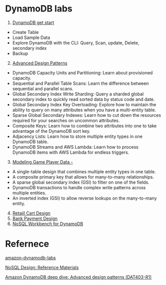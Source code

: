 # DynamoDB labs

1. [DynamoDB get start](ddb-getstart.md)
- Create Table
- Load Sample Data
- Explore DynamoDB with the CLI: Query, Scan, update, Delete, secondary index
- Backup
2. [Advanced Design Patterns](Advanced-Pattern.md)
- DynamoDB Capacity Units and Partitioning: Learn about provisioned capacity.
- Sequential and Parallel Table Scans: Learn the difference between sequential and parallel scans.
- Global Secondary Index Write Sharding: Query a sharded global secondary index to quickly read sorted data by status code and date.
- Global Secondary Index Key Overloading: Explore how to maintain the ability to query on many attributes when you have a multi-entity table.
- Sparse Global Secondary Indexes: Learn how to cut down the resources required for your searches on uncommon attributes.
- Composite Keys: Learn how to combine two attributes into one to take advantage of the DynamoDB sort key.
- Adjacency Lists: Learn how to store multiple entity types in one DynamoDB table.
- DynamoDB Streams and AWS Lambda: Learn how to process DynamoDB items with AWS Lambda for endless triggers.
3. [Modeling Game Player Data - ](Game-Player-Modeling.md)
- A single-table design that combines multiple entity types in one table.
- A composite primary key that allows for many-to-many relationships.
- A sparse global secondary index (GSI) to filter on one of the fields.
- DynamoDB transactions to handle complex write patterns across multiple entities.
- An inverted index (GSI) to allow reverse lookups on the many-to-many entity.
4. [Retajil Cart Design](Retail-Cart.md)
5. [Bank Payment Design](Bank-Payment.md)
6. [NoSQL Workbench for DynamoDB](https://docs.aws.amazon.com/amazondynamodb/latest/developerguide/workbench.html)

# Refernece
[amazon-dynamodb-labs](https://amazon-dynamodb-labs.com/)

[NoSQL Design: Reference Materials](https://amazon-dynamodb-labs.com/reference-materials.html)

[Amazon DynamoDB deep dive: Advanced design patterns (DAT403-R1)](https://www.youtube.com/watch?v=6yqfmXiZTlM)
